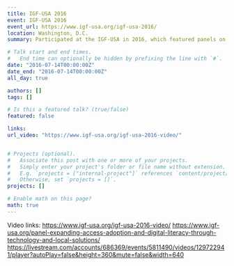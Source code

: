 ```yaml
---
title: IGF-USA 2016
event: IGF-USA 2016
event_url: https://www.igf-usa.org/igf-usa-2016/
location: Washington, D.C.
summary: Participated at the IGF-USA in 2016, which featured panels on access and inclusion.

# Talk start and end times.
#   End time can optionally be hidden by prefixing the line with `#`.
date: "2016-07-14T00:00:00Z"
date_end: "2016-07-14T00:00:00Z"
all_day: true

authors: []
tags: []

# Is this a featured talk? (true/false)
featured: false

links:
url_video: "https://www.igf-usa.org/igf-usa-2016-video/"


# Projects (optional).
#   Associate this post with one or more of your projects.
#   Simply enter your project's folder or file name without extension.
#   E.g. `projects = ["internal-project"]` references `content/project/deep-learning/index.md`.
#   Otherwise, set `projects = []`.
projects: []

# Enable math on this page?
math: true
---
```


Video links: 
https://www.igf-usa.org/igf-usa-2016-video/
https://www.igf-usa.org/panel-expanding-access-adoption-and-digital-literacy-through-technology-and-local-solutions/
https://livestream.com/accounts/686369/events/5811490/videos/129722941/player?autoPlay=false&height=360&mute=false&width=640
